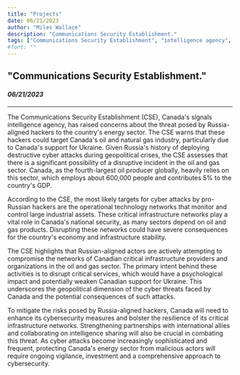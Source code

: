 ```yaml
---
title: "Projects"
date: 06/21/2023
author: "Miles Wallace"
description: "Communications Security Establishment."
tags: ["Communications Security Establishment", "intelligence agency", "Russia-aligned hackers", "Canada's oil", "Ukraine", "Russia", "cyber threats",  ]
#font: ""
---
```

## "Communications Security Establishment."
#### _06/21/2023_ 
____
The Communications Security Establishment (CSE), Canada's signals intelligence agency, has raised concerns about the threat posed by Russia-aligned hackers to the country's energy sector. The CSE warns that these hackers could target Canada's oil and natural gas industry, particularly due to Canada's support for Ukraine. Given Russia's history of deploying destructive cyber attacks during geopolitical crises, the CSE assesses that there is a significant possibility of a disruptive incident in the oil and gas sector. Canada, as the fourth-largest oil producer globally, heavily relies on this sector, which employs about 600,000 people and contributes 5% to the country's GDP.

According to the CSE, the most likely targets for cyber attacks by pro-Russian hackers are the operational technology networks that monitor and control large industrial assets. These critical infrastructure networks play a vital role in Canada's national security, as many sectors depend on oil and gas products. Disrupting these networks could have severe consequences for the country's economy and infrastructure stability.

The CSE highlights that Russian-aligned actors are actively attempting to compromise the networks of Canadian critical infrastructure providers and organizations in the oil and gas sector. The primary intent behind these activities is to disrupt critical services, which would have a psychological impact and potentially weaken Canadian support for Ukraine. This underscores the geopolitical dimension of the cyber threats faced by Canada and the potential consequences of such attacks.

To mitigate the risks posed by Russia-aligned hackers, Canada will need to enhance its cybersecurity measures and bolster the resilience of its critical infrastructure networks. Strengthening partnerships with international allies and collaborating on intelligence sharing will also be crucial in combating this threat. As cyber attacks become increasingly sophisticated and frequent, protecting Canada's energy sector from malicious actors will require ongoing vigilance, investment and a comprehensive approach to cybersecurity.